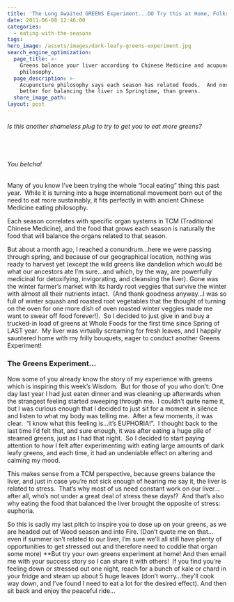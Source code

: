 ```yaml
---
title: 'The Long Awaited GREENS Experiment...DO Try this at Home, Folks!'
date: 2011-06-08 12:46:00
categories:
  - eating-with-the-seasons
tags:
hero_image: /assets/images/dark-leafy-greens-experiment.jpg
search_engine_optimization:
  page_title: >-
    Greens balance your liver according to Chinese Medicine and acupuncture
    philosophy.
  page_description: >-
    Acupuncture philosophy says each season has related foods.  And none are
    better for balancing the liver in Springtime, than greens.
  share_image_path:
layout: post
---
```


###### Is this another shameless plug to try to get you to eat more greens?

&nbsp;

###### You betcha!

Many of you know I’ve been trying the whole “local eating” thing this past year.&nbsp; While it is turning into a huge international movement born out of the need to eat more sustainably, it fits perfectly in with ancient Chinese Medicine eating philosophy.

Each season correlates with specific organ systems in TCM (Traditional Chinese Medicine), and the food that grows each season is naturally the food that will balance the organs related to that season.

But about a month ago, I reached a conundrum…here we were passing through spring, and because of our geographical location, nothing was ready to harvest yet (except the wild greens like dandelion which would be what our ancestors ate I’m sure…and which, by the way, are powerfully medicinal for detoxifying, invigorating, and cleansing the liver). Gone was the winter farmer’s market with its hardy root veggies that survive the winter with almost all their nutrients intact.&nbsp; (And thank goodness anyway…I was so full of winter squash and roasted root vegetables that the thought of turning on the oven for one more dish of oven roasted winter veggies made me want to swear off food forever!).&nbsp; So I decided to just give in and buy a trucked-in load of greens at Whole Foods for the first time since Spring of LAST year.&nbsp; My liver was virtually screaming for fresh leaves, and I happily sauntered home with my frilly bouquets, eager to conduct another Greens Experiment!

### The Greens Experiment…

Now some of you already know the story of my experience with greens which is inspiring this week’s Wisdom.&nbsp; But for those of you who don’t: One day last year I had just eaten dinner and was cleaning up afterwards when the strangest feeling started sweeping through me.&nbsp; I couldn’t quite name it, but I was curious enough that I decided to just sit for a moment in silence and listen to what my body was telling me.&nbsp; After a few moments, it was clear.&nbsp; “I know what this feeling is…it’s EUPHORIA!”.&nbsp; I thought back to the last time I’d felt that, and sure enough, it was after eating a huge pile of steamed greens, just as I had that night.&nbsp; So I decided to start paying attention to how I felt after experimenting with eating large amounts of dark leafy greens, and each time, it had an undeniable effect on altering and calming my mood.

This makes sense from a TCM perspective, because greens balance the liver, and just in case you’re not sick enough of hearing me say it, the liver is related to stress.&nbsp; That’s why most of us need constant work on our liver…after all, who’s not under a great deal of stress these days!?&nbsp; And that’s also why eating the food that balanced the liver brought the opposite of stress: euphoria.

So this is sadly my last pitch to inspire you to dose up on your greens, as we are headed out of Wood season and into Fire. (Don’t quote me on that…even if summer isn’t related to our liver, I’m sure we’ll all still have plenty of opportunities to get stressed out and therefore need to coddle that organ some more) \*\*But try your own greens experiment at home! And then email me with your success story so I can share it with others!&nbsp; If you find you’re feeling down or stressed out one night, reach for a bunch of kale or chard in your fridge and steam up about 5 huge leaves (don’t worry…they’ll cook way down, and I’ve found I need to eat a lot for the desired effect). And then sit back and enjoy the peaceful ride…